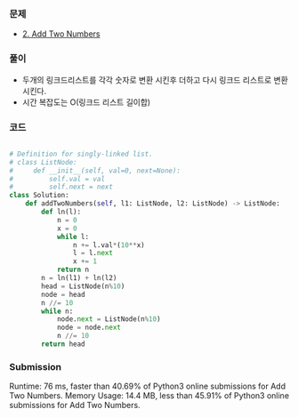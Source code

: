 ### 문제

- [2. Add Two Numbers](https://leetcode.com/problems/add-two-numbers/)

### 풀이 
- 두개의 링크드리스트를 각각 숫자로 변환 시킨후 더하고 다시 링크드 리스트로 변환시킨다.
- 시간 복잡도는 O(링크드 리스트 길이합)


### 코드
```python 

# Definition for singly-linked list.
# class ListNode:
#     def __init__(self, val=0, next=None):
#         self.val = val
#         self.next = next
class Solution:
    def addTwoNumbers(self, l1: ListNode, l2: ListNode) -> ListNode:
        def ln(l):
            n = 0
            x = 0
            while l:
                n += l.val*(10**x)
                l = l.next
                x += 1
            return n
        n = ln(l1) + ln(l2)
        head = ListNode(n%10)
        node = head
        n //= 10
        while n:
            node.next = ListNode(n%10)
            node = node.next
            n //= 10
        return head
```
        
### Submission 
Runtime: 76 ms, faster than 40.69% of Python3 online submissions for Add Two Numbers.
Memory Usage: 14.4 MB, less than 45.91% of Python3 online submissions for Add Two Numbers.
